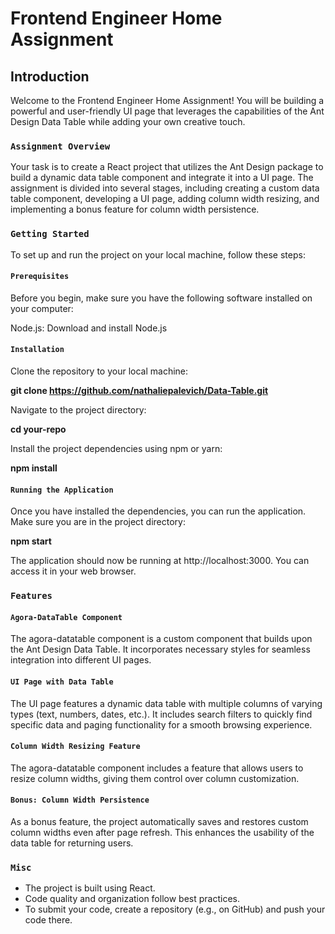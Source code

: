 # Frontend Engineer Home Assignment


## Introduction

Welcome to the Frontend Engineer Home Assignment! You will be building a powerful and user-friendly UI page that leverages the capabilities of the Ant Design Data Table while adding your own creative touch.



### `Assignment Overview`

Your task is to create a React project that utilizes the Ant Design package to build a dynamic data table component and integrate it into a UI page.
 The assignment is divided into several stages, including creating a custom data table component, 
 developing a UI page, adding column width resizing, 
 and implementing a bonus feature for column width persistence.



### `Getting Started`

To set up and run the project on your local machine, follow these steps:

#### `Prerequisites`

Before you begin, make sure you have the following software installed on your computer:

Node.js: Download and install Node.js

#### `Installation`

Clone the repository to your local machine:

**git clone https://github.com/nathaliepalevich/Data-Table.git**

Navigate to the project directory:

**cd your-repo**

Install the project dependencies using npm or yarn:

**npm install**

#### `Running the Application`

Once you have installed the dependencies, you can run the application. Make sure you are in the project directory:

**npm start**

The application should now be running at http://localhost:3000. You can access it in your web browser.

### `Features`

#### `Agora-DataTable Component`

The agora-datatable component is a custom component that builds upon the Ant Design Data Table.
It incorporates necessary styles for seamless integration into different UI pages.

#### `UI Page with Data Table`

The UI page features a dynamic data table with multiple columns of varying types (text, numbers, dates, etc.). It includes search filters to quickly find specific data and paging functionality for a smooth browsing experience.

#### `Column Width Resizing Feature`
The agora-datatable component includes a feature that allows users to resize column widths,
giving them control over column customization.

#### `Bonus: Column Width Persistence`

As a bonus feature, the project automatically saves and restores custom column widths even after page refresh.
This enhances the usability of the data table for returning users.

### `Misc`
* The project is built using React.
* Code quality and organization follow best practices.
* To submit your code, create a repository (e.g., on GitHub) and push your code there.
